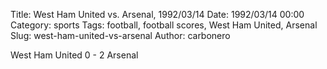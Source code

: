 Title: West Ham United vs. Arsenal, 1992/03/14
Date: 1992/03/14 00:00
Category: sports
Tags: football, football scores, West Ham United, Arsenal
Slug: west-ham-united-vs-arsenal
Author: carbonero


West Ham United 0 - 2 Arsenal
